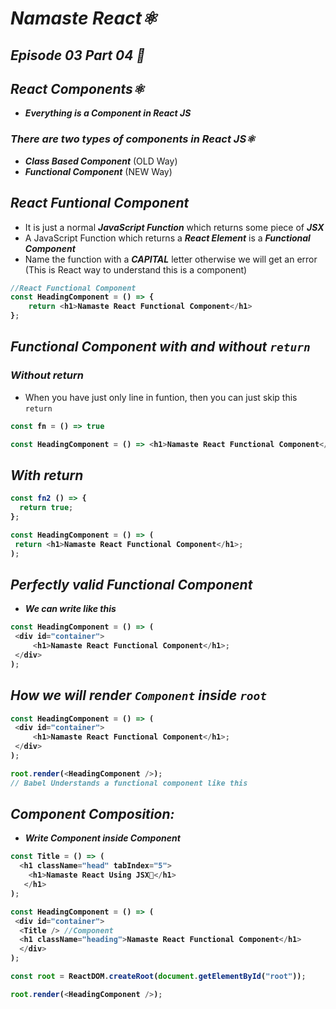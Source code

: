 # _Namaste React⚛️_
## _Episode 03 Part 04 🚀_

## _React Components⚛️_
- _**Everything is a Component in React JS**_

### _There are two types of components in React JS⚛️_
- **_Class Based Component_** (OLD Way)
- **_Functional Component_** (NEW Way)

## _React Funtional Component_
- It is just a normal _**JavaScript Function**_ which returns some piece of _**JSX**_
- A JavaScript Function which returns a _**React Element**_ is a **_Functional Component_**
- Name the function with a **_CAPITAL_** letter otherwise we will get an error (This is React way to understand this is a component)

<b>

```js
//React Functional Component
const HeadingComponent = () => {
    return <h1>Namaste React Functional Component</h1>
};
```
</b>

## _Functional Component with and without `return`_
### _Without return_
- When you have just only line in funtion, then you can just skip this `return`

<b>

```js
const fn = () => true
```
```js
const HeadingComponent = () => <h1>Namaste React Functional Component</h1>;
```

## _With return_

```js
const fn2 () => {
  return true;
};
```
```js
const HeadingComponent = () => (
 return <h1>Namaste React Functional Component</h1>;
);
```

## _Perfectly valid Functional Component_
- _We can write like this_

```js
const HeadingComponent = () => (
 <div id="container"> 
     <h1>Namaste React Functional Component</h1>;
 </div>
);
```

## _How we will render `Component` inside `root`_

```js
const HeadingComponent = () => (
 <div id="container"> 
     <h1>Namaste React Functional Component</h1>;
 </div>
);

root.render(<HeadingComponent />); 
// Babel Understands a functional component like this
```

## _Component Composition:_
-  _Write Component inside Component_

```js
const Title = () => (
  <h1 className="head" tabIndex="5">
    <h1>Namaste React Using JSX🚀</h1>
   </h1>
);

const HeadingComponent = () => (
 <div id="container">
  <Title /> //Component
  <h1 className="heading">Namaste React Functional Component</h1>
  </div>
); 

const root = ReactDOM.createRoot(document.getElementById("root"));

root.render(<HeadingComponent />);
```

</b>










